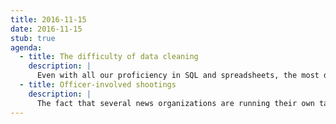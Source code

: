 ```yaml
---
title: 2016-11-15
date: 2016-11-15
stub: true
agenda:
  - title: The difficulty of data cleaning
    description: |
      Even with all our proficiency in SQL and spreadsheets, the most difficult challenge remains: data-cleaning (or, "wrangling"). Naming things and cache invalidation are the two remaining and intractable hard problems in computer science, and it isn't any different for computational journalists.
  - title: Officer-involved shootings
    description: |
      The fact that several news organizations are running their own tallies of U.S. police-involved shootings, or that one of them has won 2 Pulitzers for doing so, or that, for many years, no one was keeping track, should foreshadow the real-world cost, variance, difficulty, and reluctance in counting even something that seems straightforward and vital to society.
---
```

